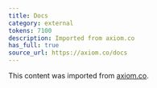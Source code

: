 ```yaml
---
title: Docs
category: external
tokens: 7100
description: Imported from axiom.co
has_full: true
source_url: https://axiom.co/docs
---
```


This content was imported from [axiom.co](https://axiom.co/docs).
